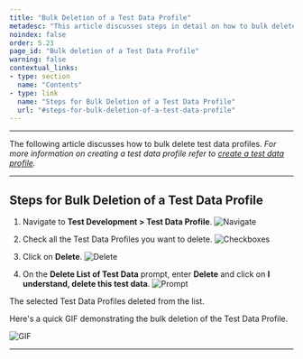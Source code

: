 ```yaml
---
title: "Bulk Deletion of a Test Data Profile"
metadesc: "This article discusses steps in detail on how to bulk delete test data profiles in Testsigma application | Delete Test Data Profiles in Testsigma"
noindex: false
order: 5.23
page_id: "Bulk deletion of a Test Data Profile"
warning: false
contextual_links:
- type: section
  name: "Contents"
- type: link
  name: "Steps for Bulk Deletion of a Test Data Profile"
  url: "#steps-for-bulk-deletion-of-a-test-data-profile"
---
```



---


The following article discusses how to bulk delete test data profiles. *For more information on creating a test data profile refer to [create a test data profile](https://testsigma.com/docs/test-data/create-data-profiles/).*


---


## **Steps for Bulk Deletion of a Test Data Profile**

1. Navigate to **Test Development > Test Data Profile**.
![Navigate](https://s3.amazonaws.com/static-docs.testsigma.com/new_images/projects/applications/tdp.png)

2. Check all the Test Data Profiles you want to delete. 
![Checkboxes](https://s3.amazonaws.com/static-docs.testsigma.com/new_images/projects/applications/checkboxes.png)

3. Click on **Delete**.
![Delete](https://s3.amazonaws.com/static-docs.testsigma.com/new_images/projects/applications/deleteicon.png)

4. On the **Delete List of Test Data** prompt, enter **Delete** and click on **I understand, delete this test data**.
![Prompt](https://s3.amazonaws.com/static-docs.testsigma.com/new_images/projects/applications/delete.png)

The selected Test Data Profiles deleted from the list.


Here's a quick GIF demonstrating the bulk deletion of the Test Data Profile.

![GIF](https://s3.amazonaws.com/static-docs.testsigma.com/new_images/projects/applications/bulkdelete.gif)

---

